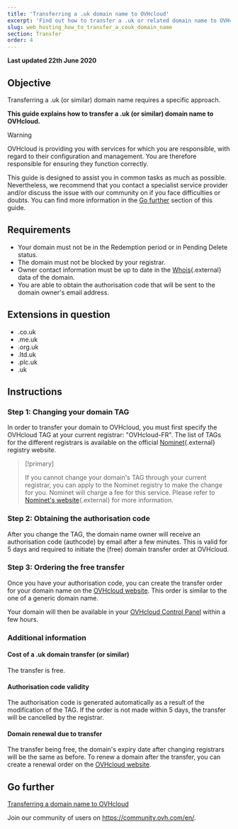 ```yaml
---
title: 'Transferring a .uk domain name to OVHcloud'
excerpt: 'Find out how to transfer a .uk or related domain name to OVHcloud'
slug: web_hosting_how_to_transfer_a_couk_domain_name
section: Transfer
order: 4
---
```


**Last updated 22th June 2020**

## Objective

Transferring a .uk (or similar) domain name requires a specific approach.

**This guide explains how to transfer a .uk (or similar) domain name to OVHcloud.**

> [!warning]
> OVHcloud is providing you with services for which you are responsible, with regard to their configuration and management. You are therefore responsible for ensuring they function correctly.
>
> This guide is designed to assist you in common tasks as much as possible. Nevertheless, we recommend that you contact a specialist service provider and/or discuss the issue with our community on if you face difficulties or doubts. You can find more information in the [Go further](#gofurther) section of this guide.
>

## Requirements

- Your domain must not be in the Redemption period or in Pending Delete status.
- The domain must not be blocked by your registrar.
- Owner contact information must be up to date in the [Whois](https://www.nominet.uk/whois){.external} data of the domain.
- You are able to obtain the authorisation code that will be sent to the domain owner's email address. 

## Extensions in question

- .co.uk
- .me.uk
- .org.uk
- .ltd.uk
- .plc.uk
- .uk

## Instructions

### Step 1: Changing your domain TAG

In order to transfer your domain to OVHcloud, you must first specify the OVHcloud TAG at your current registrar: "OVHcloud-FR". The list of TAGs for the different registrars is available on the official [Nominet](http://www.nominet.uk/registrar-list){.external} registry website.

> [!primary]
>
> If you cannot change your domain's TAG through your current registrar, you can apply to the Nominet registry to make the change for you. Nominet will charge a fee for this service.
> Please refer to [Nominet's website](https://www.nominet.uk/domain-support/){.external} for more information. 
>

### Step 2: Obtaining the authorisation code

After you change the TAG, the domain name owner will receive an authorisation code (authcode) by email after a few minutes. This is valid for 5 days and required to initiate the (free) domain transfer order at OVHcloud.

### Step 3: Ordering the free transfer

Once you have your authorisation code, you can create the transfer order for your domain name on the [OVHcloud website](https://www.ovhcloud.com/en-ca/). This order is similar to the one of a generic domain name.

Your domain will then be available in your [OVHcloud Control Panel](https://ca.ovh.com/auth/?action=gotomanager&from=https://www.ovh.com/ca/en/&ovhSubsidiary=ca) within a few hours.

### Additional information

#### Cost of a .uk domain transfer (or similar)

The transfer is free.

#### Authorisation code validity

The authorisation code is generated automatically as a result of the modification of the TAG. If the order is not made within 5 days, the transfer will be cancelled by the registrar.

#### Domain renewal due to transfer

The transfer being free, the domain's expiry date after changing registrars will be the same as before. To renew a domain after the transfer, you can create a renewal order on the [OVHcloud website](https://www.ovh.co.uk/cgi-bin/order/renew.cgi).

## Go further <a name="#gofurther"></a>

[Transferring a domain name to OVHcloud](https://docs.ovh.com/ca/en/domains/transfer-generic-domain/)

Join our community of users on <https://community.ovh.com/en/>.
